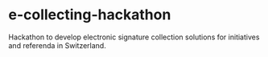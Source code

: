 # e-collecting-hackathon
Hackathon to develop electronic signature collection solutions for initiatives and referenda in Switzerland.
